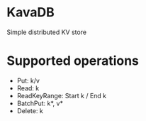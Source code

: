 # KavaDB
Simple distributed KV store

# Supported operations

- Put: k/v
- Read: k
- ReadKeyRange: Start k / End k
- BatchPut: k*, v*
- Delete: k